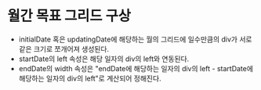 # 월간 목표 그리드 구상

- initialDate 혹은 updatingDate에 해당하는 월의 그리드에 일수만큼의 div가 서로 같은 크기로 쪼개어져 생성된다.
- startDate의 left 속성은 해당 일자의 div의 left와 연동된다.
- endDate의 width 속성은 "endDate에 해당하는 일자의 div의 left - startDate에 해당하는 일자의 div의 left"로 계산되어 정해진다.
